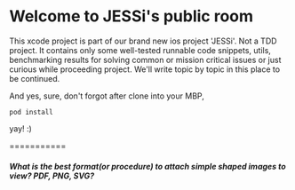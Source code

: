 # Welcome to JESSi's public room

This xcode project is part of our brand new ios project 'JESSi'. Not a TDD project.
It contains only some well-tested runnable code snippets, utils, benchmarking results for solving common or mission critical issues or just curious while proceeding project. We'll write topic by topic in this place to be continued.

And yes, sure, don't forgot after clone into your MBP,
```
pod install
```
yay! :)

===========
##### What is the best format(or procedure) to attach simple shaped images to view? PDF, PNG, SVG?

